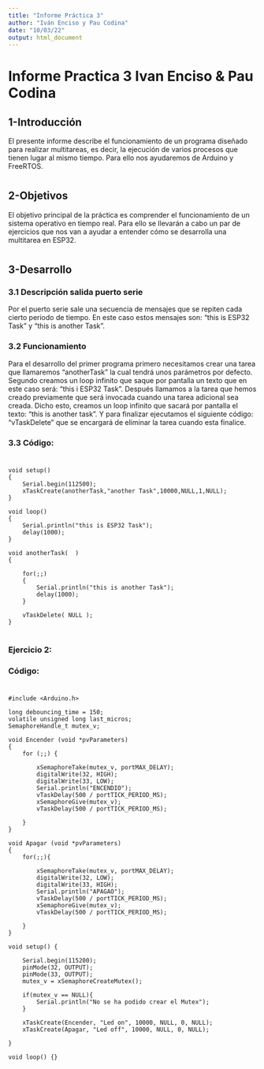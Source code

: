 ```yaml
---
title: "Informe Práctica 3"
author: "Iván Enciso y Pau Codina"
date: "10/03/22"
output: html_document
---
```



# Informe Practica 3 Ivan Enciso & Pau Codina


## 1-Introducción


El presente informe describe el funcionamiento de un programa diseñado para realizar multitareas, es decir, la ejecución de varios procesos que tienen lugar al mismo tiempo. Para ello nos ayudaremos de Arduino y FreeRTOS.

#

## 2-Objetivos


El objetivo principal de la práctica es comprender el funcionamiento de un sistema operativo en tiempo real. Para ello se llevarán a cabo un par de ejercicios que nos van a ayudar a entender cómo se desarrolla una multitarea en ESP32.

#

## 3-Desarrollo

### 3.1 Descripción salida puerto serie


Por el puerto serie sale una secuencia de mensajes que se repiten cada cierto periodo de tiempo. En este caso estos mensajes son: “this is ESP32 Task” y “this is another Task”.


### 3.2 Funcionamiento


Para el desarrollo del primer programa primero necesitamos crear una tarea que llamaremos “anotherTask” la cual tendrá unos parámetros por defecto. Segundo creamos un loop infinito que saque por pantalla un texto que en este caso será: “this i ESP32 Task”. Después llamamos a la tarea que hemos creado previamente que será invocada cuando una tarea adicional sea creada.  Dicho esto, creamos un loop infinito que sacará por pantalla el texto: “this is another task”. Y para finalizar ejecutamos el siguiente código: “vTaskDelete” que se encargará de eliminar la tarea cuando esta finalice.

### 3.3 Código:
#

    void setup()
    {
        Serial.begin(112500);
        xTaskCreate(anotherTask,"another Task",10000,NULL,1,NULL);
    }
 
    void loop()
    {
        Serial.println("this is ESP32 Task");
        delay(1000);
    }
 
    void anotherTask(  )
    {
    
        for(;;)
        {
            Serial.println("this is another Task");
            delay(1000);
        }
    
        vTaskDelete( NULL );
    }



#

### Ejercicio 2:

### Código:

#
    #include <Arduino.h>

    long debouncing_time = 150;
    volatile unsigned long last_micros;
    SemaphoreHandle_t mutex_v;

    void Encender (void *pvParameters)
    {
        for (;;) {

            xSemaphoreTake(mutex_v, portMAX_DELAY);
            digitalWrite(32, HIGH);
            digitalWrite(33, LOW);
            Serial.println("ENCENDIO");
            vTaskDelay(500 / portTICK_PERIOD_MS);
            xSemaphoreGive(mutex_v);
            vTaskDelay(500 / portTICK_PERIOD_MS);

        }
    }

    void Apagar (void *pvParameters)
    {
        for(;;){

            xSemaphoreTake(mutex_v, portMAX_DELAY);
            digitalWrite(32, LOW);
            digitalWrite(33, HIGH);
            Serial.println("APAGAO");
            vTaskDelay(500 / portTICK_PERIOD_MS);
            xSemaphoreGive(mutex_v);
            vTaskDelay(500 / portTICK_PERIOD_MS);

        }
    }

    void setup() {

        Serial.begin(115200);
        pinMode(32, OUTPUT);
        pinMode(33, OUTPUT);
        mutex_v = xSemaphoreCreateMutex();

        if(mutex_v == NULL){
            Serial.println("No se ha podido crear el Mutex");
        }

        xTaskCreate(Encender, "Led on", 10000, NULL, 0, NULL);
        xTaskCreate(Apagar, "Led off", 10000, NULL, 0, NULL);

    }

    void loop() {}
#



